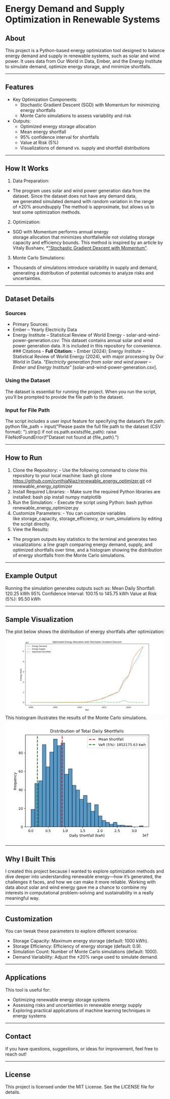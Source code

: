 # Energy Demand and Supply Optimization in Renewable Systems 

## About 
This project is a Python-based energy optimization tool designed to balance energy demand and supply in renewable systems, such as solar and wind power. It uses data from Our World in Data, Ember, and the Energy Institute to simulate demand, optimize energy storage, and minimize shortfalls. 

--- 
## Features 
- Key Optimization Components: 
    - Stochastic Gradient Descent (SGD) with Momentum for minimizing energy shortfalls 
    - Monte Carlo simulations to assess variability and risk 
- Outputs: 
    - Optimized energy storage allocation 
    - Mean energy shortfall 
    - 95% confidence interval for shortfalls 
    - Value at Risk (5%) 
    - Visualizations of demand vs. supply and shortfall distributions 
---
## How It Works 
1. Data Preparation: 
- The program uses solar and wind power generation data from the dataset. Since the dataset does not have any demand data, we generated simulated demand with random variation in the range of ±20% aroundsupply The method is approximate, but allows us to test some optimization methods. 
2. Optimization: 
- SGD with Momentum performs annual energy storage allocation that minimizes shortfallwhile not violating storage capacity and efficiency bounds. This method is inspired by an article by Vitaly Bushaev, *["Stochastic Gradient Descent with Momentum"](https://towardsdatascience.com/stochastic-gradient-descent-with-momentum-a84097641a5d). 
3. Monte Carlo Simulations: 
- Thousands of simulations introduce variability in supply and demand, generating a distribution of potential outcomes to analyze risks and uncertainties. 
--- 
## Dataset Details 

### Sources 
- Primary Sources:
 - Ember – Yearly Electricity Data
- Energy Institute – Statistical Review of World Energy - solar-and-wind-power-generation.csv: This dataset contains annual solar and wind power generation data. It is included in this repository for convenience. ### Citations - **Full Citation:** - Ember (2024); Energy Institute - Statistical Review of World Energy (2024), with major processing by Our World in Data. *"Electricity generation from solar and wind power – Ember and Energy Institute"* [solar-and-wind-power-generation.csv]. 

### Using the Dataset 
The dataset is essential for running the project. When you run the script, you’ll be prompted to provide the file path to the dataset. 

### Input for File Path 
The script includes a user input feature for specifying the dataset’s file path:
python
file_path = input("Please paste the full file path to the dataset (CSV format): ").strip()
if not os.path.exists(file_path):
    raise FileNotFoundError(f"Dataset not found at {file_path}.")

--- 

## How to Run 
1. Clone the Repository: - Use the following command to clone this repository to your local machine:
bash
     git clone https://github.com/cynthiaNiaz/renewable_energy_optimizer.git
     cd renewable_energy_optimizer
2. Install Required Libraries: - Make sure the required Python libraries are installed:
bash
     pip install numpy matplotlib
3. Run the Simulation: - Execute the script using Python:
bash
     python renewable_energy_optimizer.py
4. Customize Parameters: - You can customize variables like storage_capacity, storage_efficiency, or num_simulations by editing the script directly. 
5. View the Results: 
- The program outputs key statistics to the terminal and generates two visualizations: a line graph comparing energy demand, supply, and optimized shortfalls over time, and a histogram showing the distribution of energy shortfalls from the Monte Carlo simulations.

--- 
## Example Output 
Running the simulation generates outputs such as: 
Mean Daily Shortfall: 120.25 kWh 
95% Confidence Interval: 100.15 to 145.75 kWh 
Value at Risk (5%): 95.50 kWh 
 
--- 
## Sample Visualization 
The plot below shows the distribution of energy shortfalls after optimization: ![Shortfall Distribution](optimized_energy_allocation.png) This histogram illustrates the results of the Monte Carlo simulations. ![Monte-Carlo Shortfall Distribution](monte_carlo_shortfall_distribution.png) 
 
--- 
## Why I Built This 
I created this project because I wanted to explore optimization methods and dive deeper into understanding renewable energy—how it’s generated, the challenges it faces, and how we can make it more reliable. Working with data about solar and wind energy gave me a chance to combine my interests in computational problem-solving and sustainability in a really meaningful way.

--- 
## Customization
You can tweak these parameters to explore different scenarios: 
- Storage Capacity: Maximum energy storage (default: 1000 kWh). 
- Storage Efficiency: Efficiency of energy storage (default: 0.9). 
- Simulation Count: Number of Monte Carlo simulations (default: 1000). 
- Demand Variability: Adjust the ±20% range used to simulate demand. 

--- 
## Applications 
This tool is useful for: 
- Optimizing renewable energy storage systems
- Assessing risks and uncertainties in renewable energy supply 
- Exploring practical applications of machine learning techniques in energy systems 
--- 
## Contact 
If you have questions, suggestions, or ideas for improvement, feel free to reach out! 

--- 
## License 
This project is licensed under the MIT License. See the LICENSE file for details.
